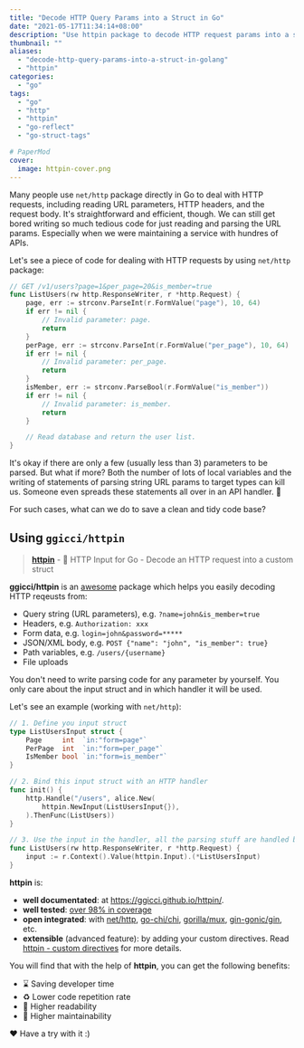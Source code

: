 ```yaml
---
title: "Decode HTTP Query Params into a Struct in Go"
date: "2021-05-17T11:34:14+08:00"
description: "Use httpin package to decode HTTP request params into a struct in Go."
thumbnail: ""
aliases:
  - "decode-http-query-params-into-a-struct-in-golang"
  - "httpin"
categories:
  - "go"
tags:
  - "go"
  - "http"
  - "httpin"
  - "go-reflect"
  - "go-struct-tags"

# PaperMod
cover:
  image: httpin-cover.png
---
```


Many people use `net/http` package directly in Go to deal with HTTP requests, including reading URL parameters, HTTP headers, and the request body. It's straightforward and efficient, though. We can still get bored writing so much tedious code for just reading and parsing the URL params. Especially when we were maintaining a service with hundres of APIs.

Let's see a piece of code for dealing with HTTP requests by using `net/http` package:

```go
// GET /v1/users?page=1&per_page=20&is_member=true
func ListUsers(rw http.ResponseWriter, r *http.Request) {
	page, err := strconv.ParseInt(r.FormValue("page"), 10, 64)
	if err != nil {
		// Invalid parameter: page.
		return
	}
	perPage, err := strconv.ParseInt(r.FormValue("per_page"), 10, 64)
	if err != nil {
		// Invalid parameter: per_page.
		return
	}
	isMember, err := strconv.ParseBool(r.FormValue("is_member"))
	if err != nil {
		// Invalid parameter: is_member.
		return
	}

	// Read database and return the user list.
}
```

It's okay if there are only a few (usually less than 3) parameters to be parsed. But what if more? Both the number of lots of local variables and the writing of statements of parsing string URL params to target types can kill us. Someone even spreads these statements all over in an API handler. 🤒

For such cases, what can we do to save a clean and tidy code base?

## Using `ggicci/httpin`

> [**httpin**](https://github.com/ggicci/httpin) - 🍡 HTTP Input for Go - Decode an HTTP request into a custom struct

**ggicci/httpin** is an [awesome](https://github.com/ggicci/awesome-go#forms) package which helps you easily decoding HTTP reqeusts from:

- Query string (URL parameters), e.g. `?name=john&is_member=true`
- Headers, e.g. `Authorization: xxx`
- Form data, e.g. `login=john&password=*****`
- JSON/XML body, e.g. `POST {"name": "john", "is_member": true}`
- Path variables, e.g. `/users/{username}`
- File uploads

You don't need to write parsing code for any parameter by yourself. You only care about the input struct and in which handler it will be used.

Let's see an example (working with `net/http`):

```go
// 1. Define you input struct
type ListUsersInput struct {
	Page     int  `in:"form=page"`
	PerPage  int  `in:"form=per_page"`
	IsMember bool `in:"form=is_member"`
}

// 2. Bind this input struct with an HTTP handler
func init() {
	http.Handle("/users", alice.New(
		httpin.NewInput(ListUsersInput{}),
	).ThenFunc(ListUsers))
}

// 3. Use the input in the handler, all the parsing stuff are handled by httpin
func ListUsers(rw http.ResponseWriter, r *http.Request) {
	input := r.Context().Value(httpin.Input).(*ListUsersInput)
}
```

**httpin** is:

- **well documentated**: at https://ggicci.github.io/httpin/.
- **well tested**: [over 98% in coverage](https://codecov.io/gh/ggicci/httpin)
- **open integrated**: with [net/http](https://ggicci.github.io/httpin/integrations/http), [go-chi/chi](https://ggicci.github.io/httpin/integrations/gochi), [gorilla/mux](https://ggicci.github.io/httpin/integrations/gorilla), [gin-gonic/gin](https://ggicci.github.io/httpin/integrations/gin), etc.
- **extensible** (advanced feature): by adding your custom directives. Read [httpin - custom directives](https://ggicci.github.io/httpin/directives/custom) for more details.

You will find that with the help of **httpin**, you can get the following benefits:

- ⌛️ Saving developer time
- ♻️ Lower code repetition rate
- 📖 Higher readability
- 🔨 Higher maintainability

❤️ Have a try with it :)
